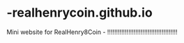 # -realhenrycoin.github.io
Mini website for RealHenry8Coin - !!!!!!!!!!!!!!!!!!!!!!!!!!!!!!!!!!!!!!!!
